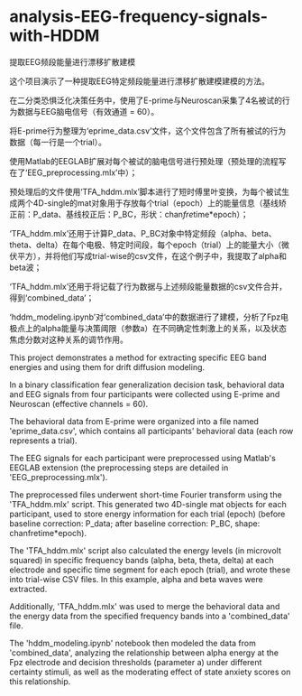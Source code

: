 # analysis-EEG-frequency-signals-with-HDDM
提取EEG频段能量进行漂移扩散建模

这个项目演示了一种提取EEG特定频段能量进行漂移扩散建模建模的方法。

在二分类恐惧泛化决策任务中，使用了E-prime与Neuroscan采集了4名被试的行为数据与EEG脑电信号（有效通道 = 60）。

将E-prime行为整理为‘eprime_data.csv’文件，这个文件包含了所有被试的行为数据（每一行是一个trial）。

使用Matlab的EEGLAB扩展对每个被试的脑电信号进行预处理（预处理的流程写在了‘EEG_preprocessing.mlx’中）；

预处理后的文件使用‘TFA_hddm.mlx’脚本进行了短时傅里叶变换，为每个被试生成两个4D-single的mat对象用于存放每个trial（epoch）上的能量信息（基线矫正前：P_data、基线校正后：P_BC，形状：chan*fre*time*epoch）；

‘TFA_hddm.mlx’还用于计算P_data、P_BC对象中特定频段（alpha、beta、theta、delta）在每个电极、特定时间段，每个epoch（trial）上的能量大小（微伏平方），并将他们写成trial-wise的csv文件，在这个例子中，我提取了alpha和beta波；

‘TFA_hddm.mlx’还用于将记载了行为数据与上述频段能量数据的csv文件合并，得到‘combined_data’；

‘hddm_modeling.ipynb’对‘combined_data’中的数据进行了建模，分析了Fpz电极点上的alpha能量与决策阈限（参数a）在不同确定性刺激上的关系，以及状态焦虑分数对这种关系的调节作用。



This project demonstrates a method for extracting specific EEG band energies and using them for drift diffusion modeling.

In a binary classification fear generalization decision task, behavioral data and EEG signals from four participants were collected using E-prime and Neuroscan (effective channels = 60).

The behavioral data from E-prime were organized into a file named 'eprime_data.csv', which contains all participants' behavioral data (each row represents a trial).

The EEG signals for each participant were preprocessed using Matlab's EEGLAB extension (the preprocessing steps are detailed in 'EEG_preprocessing.mlx').

The preprocessed files underwent short-time Fourier transform using the 'TFA_hddm.mlx' script. This generated two 4D-single mat objects for each participant, used to store energy information for each trial (epoch) (before baseline correction: P_data; after baseline correction: P_BC, shape: chanfretime*epoch).

The 'TFA_hddm.mlx' script also calculated the energy levels (in microvolt squared) in specific frequency bands (alpha, beta, theta, delta) at each electrode and specific time segment for each epoch (trial), and wrote these into trial-wise CSV files. In this example, alpha and beta waves were extracted.

Additionally, 'TFA_hddm.mlx' was used to merge the behavioral data and the energy data from the specified frequency bands into a 'combined_data' file.

The 'hddm_modeling.ipynb' notebook then modeled the data from 'combined_data', analyzing the relationship between alpha energy at the Fpz electrode and decision thresholds (parameter a) under different certainty stimuli, as well as the moderating effect of state anxiety scores on this relationship.
